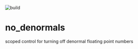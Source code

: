 ![build](https://github.com/Sin-tel/no_denormals/actions/workflows/rust.yml/badge.svg)
# no_denormals
scoped control for turning off denormal floating point numbers

